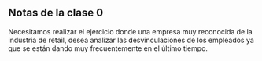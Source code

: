 ## Notas de la clase 0

Necesitamos realizar el ejercicio donde una empresa muy reconocida de la industria de retail, desea analizar las desvinculaciones de los empleados ya que se están dando muy frecuentemente en
el último tiempo.

